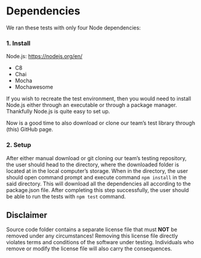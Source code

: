 # Dependencies

We ran these tests with only four Node dependencies:

### 1. Install

Node.js:
https://nodejs.org/en/ 
* C8
* Chai
* Mocha
* Mochawesome

If you wish to recreate the test environment, then you would need to install Node.js either through an executable or through a package manager. Thankfully Node.js is quite easy to set up.

Now is a good time to also download or clone our team’s test library through (this) GitHub page.

### 2. Setup

After either manual download or git cloning our team’s testing repository, the user should head to the directory, where the downloaded folder is located at in the local computer’s storage. When in the directory, the user should open command prompt and execute command
```npm install``` in the said directory. This will download all the dependencies all according to the package.json file. 
After completing this step successfully, the user should be able to run the tests with ```npm test``` command.

## Disclaimer
Source code folder contains a separate license file that must **NOT** be removed under any circumstances!
Removing this license file directly violates terms and conditions of the software under testing.
Individuals who remove or modify the license file will also carry the consequences.
